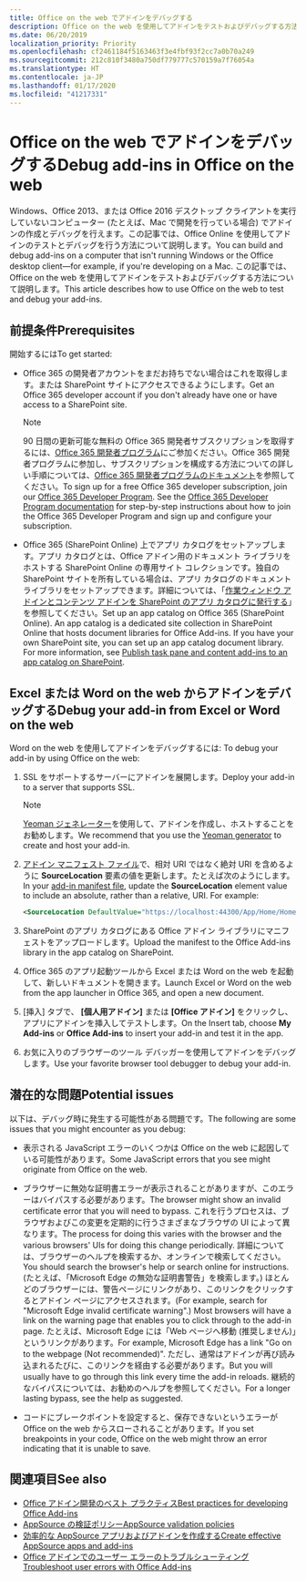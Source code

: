 ```yaml
---
title: Office on the web でアドインをデバッグする
description: Office on the web を使用してアドインをテストおよびデバッグする方法。
ms.date: 06/20/2019
localization_priority: Priority
ms.openlocfilehash: cf2461184f5163463f3e4fbf93f2cc7a0b70a249
ms.sourcegitcommit: 212c810f3480a750df779777c570159a7f76054a
ms.translationtype: HT
ms.contentlocale: ja-JP
ms.lasthandoff: 01/17/2020
ms.locfileid: "41217331"
---
```

# <a name="debug-add-ins-in-office-on-the-web"></a><span data-ttu-id="8005a-103">Office on the web でアドインをデバッグする</span><span class="sxs-lookup"><span data-stu-id="8005a-103">Debug add-ins in Office on the web</span></span>


<span data-ttu-id="8005a-104">Windows、Office 2013、または Office 2016 デスクトップ クライアントを実行していないコンピューター (たとえば、Mac で開発を行っている場合) でアドインの作成とデバッグを行えます。この記事では、Office Online を使用してアドインのテストとデバッグを行う方法について説明します。</span><span class="sxs-lookup"><span data-stu-id="8005a-104">You can build and debug add-ins on a computer that isn't running Windows or the Office desktop client&mdash;for example, if you're developing on a Mac.</span></span> <span data-ttu-id="8005a-105">この記事では、Office on the web を使用してアドインをテストおよびデバッグする方法について説明します。</span><span class="sxs-lookup"><span data-stu-id="8005a-105">This article describes how to use Office on the web to test and debug your add-ins.</span></span> 

## <a name="prerequisites"></a><span data-ttu-id="8005a-106">前提条件</span><span class="sxs-lookup"><span data-stu-id="8005a-106">Prerequisites</span></span>

<span data-ttu-id="8005a-107">開始するには</span><span class="sxs-lookup"><span data-stu-id="8005a-107">To get started:</span></span>

- <span data-ttu-id="8005a-108">Office 365 の開発者アカウントをまだお持ちでない場合はこれを取得します。または SharePoint サイトにアクセスできるようにします。</span><span class="sxs-lookup"><span data-stu-id="8005a-108">Get an Office 365 developer account if you don't already have one or have access to a SharePoint site.</span></span>

  > [!NOTE]
  > <span data-ttu-id="8005a-p102">90 日間の更新可能な無料の Office 365 開発者サブスクリプションを取得するには、[Office 365 開発者プログラム](https://developer.microsoft.com/office/dev-program)にご参加ください。Office 365 開発者プログラムに参加し、サブスクリプションを構成する方法についての詳しい手順については、[Office 365 開発者プログラムのドキュメント](/office/developer-program/office-365-developer-program)を参照してください。</span><span class="sxs-lookup"><span data-stu-id="8005a-p102">To sign up for a free Office 365 developer subscription, join our [Office 365 Developer Program](https://developer.microsoft.com/office/dev-program). See the [Office 365 Developer Program documentation](/office/developer-program/office-365-developer-program) for step-by-step instructions about how to join the Office 365 Developer Program and sign up and configure your subscription.</span></span>

- <span data-ttu-id="8005a-p103">Office 365 (SharePoint Online) 上でアプリ カタログをセットアップします。アプリ カタログとは、Office アドイン用のドキュメント ライブラリをホストする SharePoint Online の専用サイト コレクションです。独自の SharePoint サイトを所有している場合は、アプリ カタログのドキュメント ライブラリをセットアップできます。詳細については、「[作業ウィンドウ アドインとコンテンツ アドインを SharePoint のアプリ カタログに発行する](../publish/publish-task-pane-and-content-add-ins-to-an-add-in-catalog.md)」を参照してください。</span><span class="sxs-lookup"><span data-stu-id="8005a-p103">Set up an app catalog on Office 365 (SharePoint Online). An app catalog is a dedicated site collection in SharePoint Online that hosts document libraries for Office Add-ins. If you have your own SharePoint site, you can set up an app catalog document library. For more information, see [Publish task pane and content add-ins to an app catalog on SharePoint](../publish/publish-task-pane-and-content-add-ins-to-an-add-in-catalog.md).</span></span>


## <a name="debug-your-add-in-from-excel-or-word-on-the-web"></a><span data-ttu-id="8005a-114">Excel または Word on the web からアドインをデバッグする</span><span class="sxs-lookup"><span data-stu-id="8005a-114">Debug your add-in from Excel or Word on the web</span></span>

<span data-ttu-id="8005a-115">Word on the web を使用してアドインをデバッグするには: </span><span class="sxs-lookup"><span data-stu-id="8005a-115">To debug your add-in by using Office on the web:</span></span>

1. <span data-ttu-id="8005a-116">SSL をサポートするサーバーにアドインを展開します。</span><span class="sxs-lookup"><span data-stu-id="8005a-116">Deploy your add-in to a server that supports SSL.</span></span>

    > [!NOTE]
    > <span data-ttu-id="8005a-117">[Yeoman ジェネレーター](https://github.com/OfficeDev/generator-office)を使用して、アドインを作成し、ホストすることをお勧めします。</span><span class="sxs-lookup"><span data-stu-id="8005a-117">We recommend that you use the [Yeoman generator](https://github.com/OfficeDev/generator-office) to create and host your add-in.</span></span>

2. <span data-ttu-id="8005a-p104">[アドイン マニフェスト ファイル](../develop/add-in-manifests.md)で、相対 URI ではなく絶対 URI を含めるように **SourceLocation** 要素の値を更新します。たとえば次のようにします。</span><span class="sxs-lookup"><span data-stu-id="8005a-p104">In your [add-in manifest file](../develop/add-in-manifests.md), update the **SourceLocation** element value to include an absolute, rather than a relative, URI. For example:</span></span>

    ```xml
    <SourceLocation DefaultValue="https://localhost:44300/App/Home/Home.html" />
    ```

3. <span data-ttu-id="8005a-120">SharePoint のアプリ カタログにある Office アドイン ライブラリにマニフェストをアップロードします。</span><span class="sxs-lookup"><span data-stu-id="8005a-120">Upload the manifest to the Office Add-ins library in the app catalog on SharePoint.</span></span>

4. <span data-ttu-id="8005a-121">Office 365 のアプリ起動ツールから Excel または Word on the web を起動して、新しいドキュメントを開きます。</span><span class="sxs-lookup"><span data-stu-id="8005a-121">Launch Excel or Word on the web from the app launcher in Office 365, and open a new document.</span></span>

5. <span data-ttu-id="8005a-122">[挿入] タブで、 **[個人用アドイン]** または **[Office アドイン]** をクリックし、アプリにアドインを挿入してテストします。</span><span class="sxs-lookup"><span data-stu-id="8005a-122">On the Insert tab, choose  **My Add-ins** or **Office Add-ins** to insert your add-in and test it in the app.</span></span>

6. <span data-ttu-id="8005a-123">お気に入りのブラウザーのツール デバッガーを使用してアドインをデバッグします。</span><span class="sxs-lookup"><span data-stu-id="8005a-123">Use your favorite browser tool debugger to debug your add-in.</span></span>

## <a name="potential-issues"></a><span data-ttu-id="8005a-124">潜在的な問題</span><span class="sxs-lookup"><span data-stu-id="8005a-124">Potential issues</span></span>

<span data-ttu-id="8005a-125">以下は、デバッグ時に発生する可能性がある問題です。</span><span class="sxs-lookup"><span data-stu-id="8005a-125">The following are some issues that you might encounter as you debug:</span></span>

- <span data-ttu-id="8005a-126">表示される JavaScript エラーのいくつかは Office on the web に起因している可能性があります。</span><span class="sxs-lookup"><span data-stu-id="8005a-126">Some JavaScript errors that you see might originate from Office on the web.</span></span>

- <span data-ttu-id="8005a-127">ブラウザーに無効な証明書エラーが表示されることがありますが、このエラーはバイパスする必要があります。</span><span class="sxs-lookup"><span data-stu-id="8005a-127">The browser might show an invalid certificate error that you will need to bypass.</span></span> <span data-ttu-id="8005a-128">これを行うプロセスは、ブラウザおよびこの変更を定期的に行うさまざまなブラウザの UI によって異なります。</span><span class="sxs-lookup"><span data-stu-id="8005a-128">The process for doing this varies with the browser and the various browsers' UIs for doing this change periodically.</span></span> <span data-ttu-id="8005a-129">詳細については、ブラウザーのヘルプを検索するか、オンラインで検索してください。</span><span class="sxs-lookup"><span data-stu-id="8005a-129">You should search the browser's help or search online for instructions.</span></span> <span data-ttu-id="8005a-130">(たとえば、「Microsoft Edge の無効な証明書警告」を検索します。) ほとんどのブラウザーには、警告ページにリンクがあり、このリンクをクリックするとアドイン ページにアクセスされます。</span><span class="sxs-lookup"><span data-stu-id="8005a-130">(For example, search for "Microsoft Edge invalid certificate warning".) Most browsers will have a link on the warning page that enables you to click through to the add-in page.</span></span> <span data-ttu-id="8005a-131">たとえば、Microsoft Edge には「Web ページへ移動 (推奨しません)」というリンクがあります。</span><span class="sxs-lookup"><span data-stu-id="8005a-131">For example, Microsoft Edge has a link "Go on to the webpage (Not recommended)".</span></span> <span data-ttu-id="8005a-132">ただし、通常はアドインが再び読み込まれるたびに、このリンクを経由する必要があります。</span><span class="sxs-lookup"><span data-stu-id="8005a-132">But you will usually have to go through this link every time the add-in reloads.</span></span> <span data-ttu-id="8005a-133">継続的なバイパスについては、お勧めのヘルプを参照してください。</span><span class="sxs-lookup"><span data-stu-id="8005a-133">For a longer lasting bypass, see the help as suggested.</span></span>

- <span data-ttu-id="8005a-134">コードにブレークポイントを設定すると、保存できないというエラーが Office on the web からスローされることがあります。</span><span class="sxs-lookup"><span data-stu-id="8005a-134">If you set breakpoints in your code, Office on the web might throw an error indicating that it is unable to save.</span></span>

## <a name="see-also"></a><span data-ttu-id="8005a-135">関連項目</span><span class="sxs-lookup"><span data-stu-id="8005a-135">See also</span></span>

- [<span data-ttu-id="8005a-136">Office アドイン開発のベスト プラクティス</span><span class="sxs-lookup"><span data-stu-id="8005a-136">Best practices for developing Office Add-ins</span></span>](../concepts/add-in-development-best-practices.md)
- [<span data-ttu-id="8005a-137">AppSource の検証ポリシー</span><span class="sxs-lookup"><span data-stu-id="8005a-137">AppSource validation policies</span></span>](/office/dev/store/validation-policies)  
- [<span data-ttu-id="8005a-138">効率的な AppSource アプリおよびアドインを作成する</span><span class="sxs-lookup"><span data-stu-id="8005a-138">Create effective AppSource apps and add-ins</span></span>](/office/dev/store/create-effective-office-store-listings)  
- [<span data-ttu-id="8005a-139">Office アドインでのユーザー エラーのトラブルシューティング</span><span class="sxs-lookup"><span data-stu-id="8005a-139">Troubleshoot user errors with Office Add-ins</span></span>](testing-and-troubleshooting.md)
    
